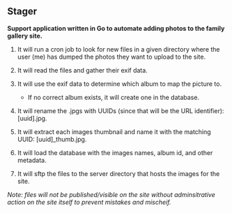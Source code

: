 ## Stager

**Support application written in Go to automate adding photos to the family gallery site.**

1. It will run a cron job to look for new files in a given directory where the user (me) has dumped the photos they want to upload to the site.

1. It will read the files and gather their exif data.

1. It will use the exif data to determine which album to map the picture to.

    * If no correct album exists, it will create one in the database.

1. It will rename the .jpgs with UUIDs (since that will be the URL identifier): [uuid].jpg.

1. It will extract each images thumbnail and name it with the matching UUID: [uuid]_thumb.jpg.

1. It will load the database with the images names, album id, and other metadata.

1. It will sftp the files to the server directory that hosts the images for the site.

*Note: files will not be published/visible on the site without adminsitrative action on the site itself to prevent mistakes and mischeif.*